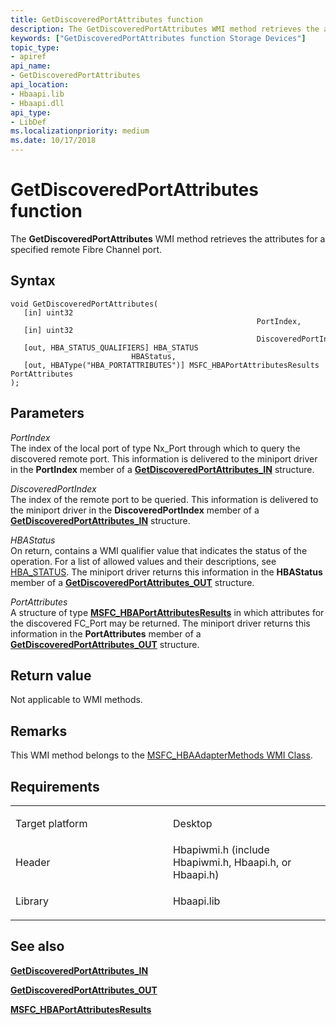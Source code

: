 ```yaml
---
title: GetDiscoveredPortAttributes function
description: The GetDiscoveredPortAttributes WMI method retrieves the attributes for a specified remote Fibre Channel port.
keywords: ["GetDiscoveredPortAttributes function Storage Devices"]
topic_type:
- apiref
api_name:
- GetDiscoveredPortAttributes
api_location:
- Hbaapi.lib
- Hbaapi.dll
api_type:
- LibDef
ms.localizationpriority: medium
ms.date: 10/17/2018
---
```


# GetDiscoveredPortAttributes function


The **GetDiscoveredPortAttributes** WMI method retrieves the attributes for a specified remote Fibre Channel port.

## Syntax

```ManagedCPlusPlus
void GetDiscoveredPortAttributes(
   [in] uint32                                                        PortIndex,
   [in] uint32                                                        DiscoveredPortIndex,
   [out, HBA_STATUS_QUALIFIERS] HBA_STATUS                            HBAStatus,
   [out, HBAType("HBA_PORTATTRIBUTES")] MSFC_HBAPortAttributesResults PortAttributes
);
```

## Parameters

*PortIndex*   
The index of the local port of type Nx\_Port through which to query the discovered remote port. This information is delivered to the miniport driver in the **PortIndex** member of a [**GetDiscoveredPortAttributes\_IN**](/windows-hardware/drivers/ddi/hbapiwmi/ns-hbapiwmi-_getdiscoveredportattributes_in) structure.

*DiscoveredPortIndex*   
The index of the remote port to be queried. This information is delivered to the miniport driver in the **DiscoveredPortIndex** member of a [**GetDiscoveredPortAttributes\_IN**](/windows-hardware/drivers/ddi/hbapiwmi/ns-hbapiwmi-_getdiscoveredportattributes_in) structure.

*HBAStatus*   
On return, contains a WMI qualifier value that indicates the status of the operation. For a list of allowed values and their descriptions, see [HBA\_STATUS](hba-status.md). The miniport driver returns this information in the **HBAStatus** member of a [**GetDiscoveredPortAttributes\_OUT**](/windows-hardware/drivers/ddi/hbapiwmi/ns-hbapiwmi-_getdiscoveredportattributes_out) structure.

*PortAttributes*   
A structure of type [**MSFC\_HBAPortAttributesResults**](/windows-hardware/drivers/ddi/hbapiwmi/ns-hbapiwmi-_msfc_hbaportattributesresults) in which attributes for the discovered FC\_Port may be returned. The miniport driver returns this information in the **PortAttributes** member of a [**GetDiscoveredPortAttributes\_OUT**](/windows-hardware/drivers/ddi/hbapiwmi/ns-hbapiwmi-_getdiscoveredportattributes_out) structure.

## Return value

Not applicable to WMI methods.

## Remarks

This WMI method belongs to the [MSFC\_HBAAdapterMethods WMI Class](msfc-hbaadaptermethods-wmi-class.md).

## Requirements

<table>
<colgroup>
<col width="50%" />
<col width="50%" />
</colgroup>
<tbody>
<tr class="odd">
<td align="left"><p>Target platform</p></td>
<td align="left">Desktop</td>
</tr>
<tr class="even">
<td align="left"><p>Header</p></td>
<td align="left">Hbapiwmi.h (include Hbapiwmi.h, Hbaapi.h, or Hbaapi.h)</td>
</tr>
<tr class="odd">
<td align="left"><p>Library</p></td>
<td align="left">Hbaapi.lib</td>
</tr>
</tbody>
</table>

## <span id="see_also"></span>See also


[**GetDiscoveredPortAttributes\_IN**](/windows-hardware/drivers/ddi/hbapiwmi/ns-hbapiwmi-_getdiscoveredportattributes_in)

[**GetDiscoveredPortAttributes\_OUT**](/windows-hardware/drivers/ddi/hbapiwmi/ns-hbapiwmi-_getdiscoveredportattributes_out)

[**MSFC\_HBAPortAttributesResults**](/windows-hardware/drivers/ddi/hbapiwmi/ns-hbapiwmi-_msfc_hbaportattributesresults)

 

